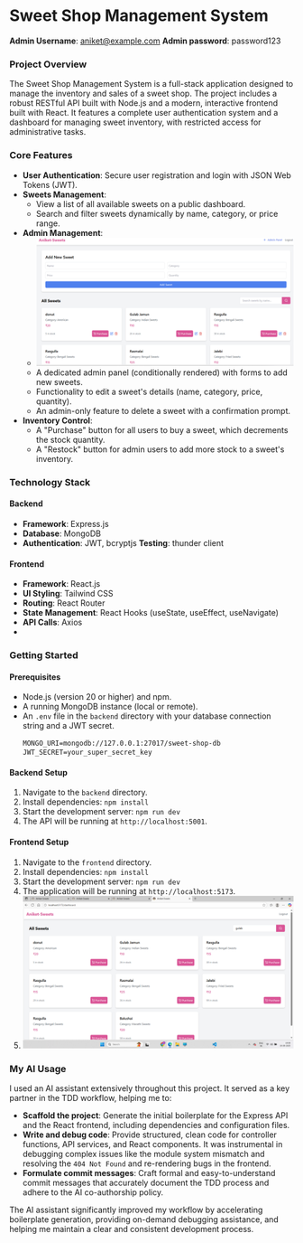 # Sweet Shop Management System

**Admin Username**: aniket@example.com
 **Admin password**: password123
 
### Project Overview
The Sweet Shop Management System is a full-stack application designed to manage the inventory and sales of a sweet shop. The project includes a robust RESTful API built with Node.js and a modern, interactive frontend built with React. It features a complete user authentication system and a dashboard for managing sweet inventory, with restricted access for administrative tasks.

### Core Features
- **User Authentication**: Secure user registration and login with JSON Web Tokens (JWT).
- **Sweets Management**:
    - View a list of all available sweets on a public dashboard.
    - Search and filter sweets dynamically by name, category, or price range.
- **Admin Management**:
    - ![backend](./src/assets/admin-panel.png)
    - A dedicated admin panel (conditionally rendered) with forms to add new sweets.
    - Functionality to edit a sweet's details (name, category, price, quantity).
    - An admin-only feature to delete a sweet with a confirmation prompt.
- **Inventory Control**:
    - A "Purchase" button for all users to buy a sweet, which decrements the stock quantity.
    - A "Restock" button for admin users to add more stock to a sweet's inventory.

### Technology Stack

#### Backend
- **Framework**: Express.js
- **Database**: MongoDB
- **Authentication**: JWT, bcryptjs
 **Testing**: thunder client

#### Frontend
- **Framework**: React.js
- **UI Styling**: Tailwind CSS
- **Routing**: React Router
- **State Management**: React Hooks (useState, useEffect, useNavigate)
- **API Calls**: Axios
-

### Getting Started

#### Prerequisites
- Node.js (version 20 or higher) and npm.
- A running MongoDB instance (local or remote).
- An `.env` file in the `backend` directory with your database connection string and a JWT secret.
    ```
    MONGO_URI=mongodb://127.0.0.1:27017/sweet-shop-db
    JWT_SECRET=your_super_secret_key
    ```


#### Backend Setup
1.  Navigate to the `backend` directory.
2.  Install dependencies: `npm install`
3.  Start the development server: `npm run dev`
4.  The API will be running at `http://localhost:5001`.

#### Frontend Setup
1.  Navigate to the `frontend` directory.
2.  Install dependencies: `npm install`
3.  Start the development server: `npm run dev`
4.  The application will be running at `http://localhost:5173`.
5.  ![Frontend](./src/assets/frontend.png)

### My AI Usage
I used an AI assistant extensively throughout this project. It served as a key partner in the TDD workflow, helping me to:
- **Scaffold the project**: Generate the initial boilerplate for the Express API and the React frontend, including dependencies and configuration files.
- **Write and debug code**: Provide structured, clean code for controller functions, API services, and React components. It was instrumental in debugging complex issues like the module system mismatch and resolving the `404 Not Found` and re-rendering bugs in the frontend.
- **Formulate commit messages**: Craft formal and easy-to-understand commit messages that accurately document the TDD process and adhere to the AI co-authorship policy.

The AI assistant significantly improved my workflow by accelerating boilerplate generation, providing on-demand debugging assistance, and helping me maintain a clear and consistent development process.

